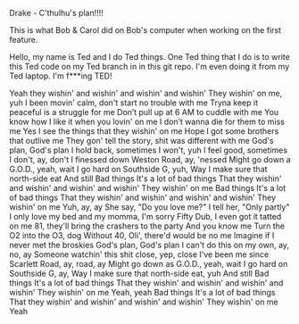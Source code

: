 
Drake - C'thulhu's plan!!!!

This is what Bob & Carol did on Bob's computer when working on the first feature.

Hello, my name is Ted and I do Ted things. One Ted thing that I do is to write this Ted code on my Ted branch in in this git repo. I'm even doing it from my Ted laptop. I'm f***ing TED!

Yeah they wishin' and wishin' and wishin' and wishin'
They wishin' on me, yuh
I been movin' calm, don't start no trouble with me
Tryna keep it peaceful is a struggle for me
Don’t pull up at 6 AM to cuddle with me
You know how I like it when you lovin' on me
I don’t wanna die for them to miss me
Yes I see the things that they wishin' on me
Hope I got some brothers that outlive me
They gon' tell the story, shit was different with me
God's plan, God's plan
I hold back, sometimes I won't, yuh
I feel good, sometimes I don't, ay, don't
I finessed down Weston Road, ay, 'nessed
Might go down a G.O.D., yeah, wait
I go hard on Southside G, yuh, Way
I make sure that north-side eat
And still
Bad things
It's a lot of bad things
That they wishin' and wishin' and wishin' and wishin'
They wishin' on me
Bad things
It's a lot of bad things
That they wishin' and wishin' and wishin' and wishin'
They wishin' on me
Yuh, ay, ay
She say, "Do you love me?" I tell her, "Only partly"
I only love my bed and my momma, I'm sorry
Fifty Dub, I even got it tatted on me
81, they'll bring the crashers to the party
And you know me
Turn the O2 into the O3, dog
Without 40, Oli', there'd would be no me
Imagine if I never met the broskies
God's plan, God's plan
I can't do this on my own, ay, no, ay
Someone watchin' this shit close, yep, close
I've been me since Scarlett Road, ay, road, ay
Might go down as G.O.D., yeah, wait
I go hard on Southside G, ay, Way
I make sure that north-side eat, yuh
And still
Bad things
It's a lot of bad things
That they wishin' and wishin' and wishin' and wishin'
They wishin' on me
Yeah, yeah
Bad things
It's a lot of bad things
That they wishin' and wishin' and wishin' and wishin'
They wishin' on me
Yeah
